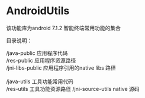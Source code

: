 # AndroidUtils

该功能库为android 7.1.2 智能终端常用功能的集合 <br/>

目录说明： <br/>

/java-public        应用程序代码 <br/>
/res-public         应用程序资源路径 <br/>
/jni-libs-public    应用程序引用的native libs 路径 <br/>        
/java-utils         工具功能常用代码 <br/>
/res-utils          工具功能资源路径
/jni-source-utils   native 源码 <br/>
           
